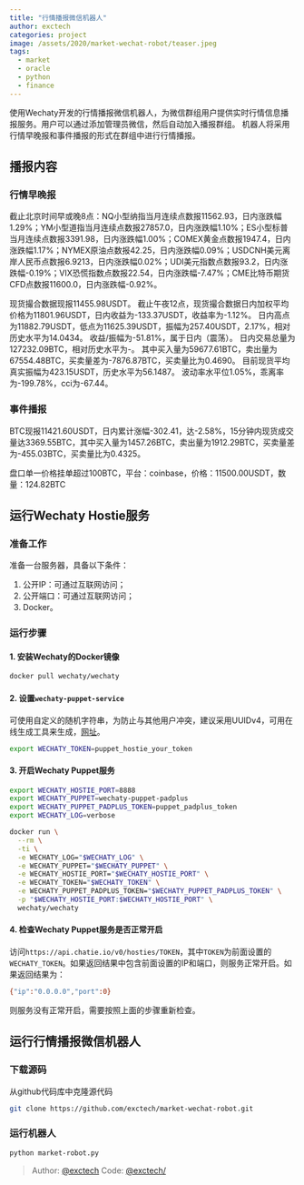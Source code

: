 ```yaml
---
title: "行情播报微信机器人"
author: exctech
categories: project
image: /assets/2020/market-wechat-robot/teaser.jpeg
tags:
  - market
  - oracle
  - python
  - finance
---
```


使用Wechaty开发的行情播报微信机器人，为微信群组用户提供实时行情信息播报服务。用户可以通过添加管理员微信，然后自动加入播报群组。
机器人将采用行情早晚报和事件播报的形式在群组中进行行情播报。

<!--more-->

## 播报内容

### 行情早晚报

截止北京时间早或晚8点：NQ小型纳指当月连续点数报11562.93，日内涨跌幅1.29%；YM小型道指当月连续点数报27857.0，日内涨跌幅1.10%；ES小型标普当月连续点数报3391.98，日内涨跌幅1.00%；COMEX黄金点数报1947.4，日内涨跌幅1.17%；NYMEX原油点数报42.25，日内涨跌幅0.09%；USDCNH美元离岸人民币点数报6.9213，日内涨跌幅0.02%；UDI美元指数点数报93.2，日内涨跌幅-0.19%；VIX恐慌指数点数报22.54，日内涨跌幅-7.47%；CME比特币期货CFD点数报11600.0，日内涨跌幅-0.92%。

现货撮合数据现报11455.98USDT。
截止午夜12点，现货撮合数据日内加权平均价格为11801.96USDT，日内收益为-133.37USDT，收益率为-1.12%。 日内高点为11882.79USDT，低点为11625.39USDT，振幅为257.40USDT，2.17%，相对历史水平为14.0434。 收益/振幅为-51.81%，属于日内（震荡）。 日内交易总量为127232.09BTC，相对历史水平为-。 其中买入量为59677.61BTC，卖出量为67554.48BTC，买卖量差为-7876.87BTC，买卖量比为0.4690。 目前现货平均真实振幅为423.15USDT，历史水平为56.1487。 波动率水平位1.05%，乖离率为-199.78%，cci为-67.44。

### 事件播报

BTC现报11421.60USDT，日内累计涨幅-302.41，达-2.58%，15分钟内现货成交量达3369.55BTC，其中买入量为1457.26BTC，卖出量为1912.29BTC，买卖量差为-455.03BTC，买卖量比为0.4325。

盘口单一价格挂单超过100BTC，平台：coinbase，价格：11500.00USDT，数量：124.82BTC

## 运行Wechaty Hostie服务

### 准备工作

准备一台服务器，具备以下条件：

1. 公开IP：可通过互联网访问；
2. 公开端口：可通过互联网访问；
3. Docker。

### 运行步骤

#### 1. 安装Wechaty的Docker镜像

```sh
docker pull wechaty/wechaty
```

#### 2. 设置`wechaty-puppet-service`

可使用自定义的随机字符串，为防止与其他用户冲突，建议采用UUIDv4，可用在线生成工具来生成，[网址](https://uuidonline.com/)。

```sh
export WECHATY_TOKEN=puppet_hostie_your_token
```

#### 3. 开启Wechaty Puppet服务

```sh
export WECHATY_HOSTIE_PORT=8888
export WECHATY_PUPPET=wechaty-puppet-padplus
export WECHATY_PUPPET_PADPLUS_TOKEN=puppet_padplus_token
export WECHATY_LOG=verbose

docker run \
  --rm \
  -ti \
  -e WECHATY_LOG="$WECHATY_LOG" \
  -e WECHATY_PUPPET="$WECHATY_PUPPET" \
  -e WECHATY_HOSTIE_PORT="$WECHATY_HOSTIE_PORT" \
  -e WECHATY_TOKEN="$WECHATY_TOKEN" \
  -e WECHATY_PUPPET_PADPLUS_TOKEN="$WECHATY_PUPPET_PADPLUS_TOKEN" \
  -p "$WECHATY_HOSTIE_PORT:$WECHATY_HOSTIE_PORT" \
  wechaty/wechaty
```

#### 4. 检查Wechaty Puppet服务是否正常开启

访问`https://api.chatie.io/v0/hosties/TOKEN`，其中`TOKEN`为前面设置的`WECHATY_TOKEN`。如果返回结果中包含前面设置的IP和端口，则服务正常开启。如果返回结果为：

```sh
{"ip":"0.0.0.0","port":0}
```

则服务没有正常开启，需要按照上面的步骤重新检查。

## 运行行情播报微信机器人

### 下载源码

从github代码库中克隆源代码

```sh
git clone https://github.com/exctech/market-wechat-robot.git
```

### 运行机器人

```sh
python market-robot.py
```

> Author: [@exctech](https://github.com/exctech)
> Code: [@exctech/](https://github.com/exctech/market-wechat-robot)
